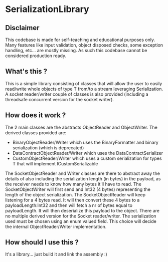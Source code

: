 # SerializationLibrary
<h2>Disclaimer</h2>
<p>
	This codebase is made for self-teaching and educational purposes only.
	Many features like input validation, object disposed checks, some exception handling, etc... are mostly missing.
	As such this codebase cannot be considered production ready.
</p>

<h2>What's this ?</h2>
<p>
	This is a simple library consisting of classes that will allow the user to easily read/write whole objects of type T from/to a stream leveraging Serialization.
	A socket reader/writer couple of classes is also provided (including a threadsafe concurrent version for the socket writer).
</p>

<h2>How does it work ?</h2>
<p>
	The 2 main classes are the abstracts ObjectReader<T> and ObjectWriter<T>.
	The derived classes provided are:
	<ul>
		<li>BinaryObjectReader/Writer which uses the BinaryFormatter and binary serialization (which is deprecated)</li>
		<li>DataContractObjectReader/Writer which uses the DataContractSerializer</li>
		<li>CustomObjectReader/Writer which uses a custom serialization for types T that will implement ICustomSerializable<T></li>
	</ul>
</p>
<p>
	The SocketObjectReader and Writer classes are there to abstract away the details of also including the serialization length (in bytes) in the payload, 
	as the receiver needs to know how many bytes it'll have to read. The SocketObjectWriter will first send and Int32 (4 bytes) representing the length of the object serialization.
	The SocketObjectReader will keep listening for a 4 bytes read. It will then convert these 4 bytes to a payloadLength:Int32 and then will fetch a nr of bytes equal to payloadLength.
	It will then deserialize this payload to the object.
	There are no multiple derived version for the Socket reader/writer. The serialization used must be chosen using an enum valued field. This choice will decide the internal ObjectReader/Writer implementation.
</p>

<h2>How should I use this ?</h2>
<p>
	It's a library... just build it and link the assembly :)
</p>



